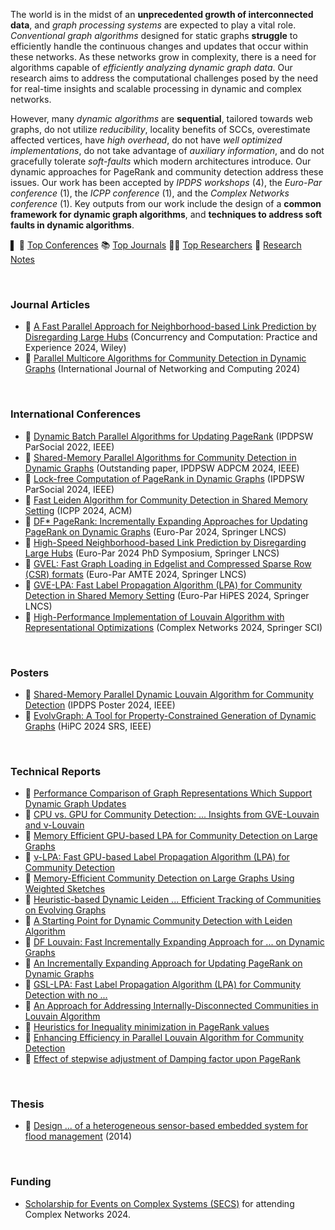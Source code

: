 <!-- | 🧪 [XXX](https://github.com/puzzlef/XXX) | DDD | -->

The world is in the midst of an **unprecedented growth of interconnected data**, and *graph processing systems* are expected to play a vital role. *Conventional graph algorithms* designed for static graphs **struggle** to efficiently handle the continuous changes and updates that occur within these networks. As these networks grow in complexity, there is a need for algorithms capable of *efficiently analyzing dynamic graph data*. Our research aims to address the computational challenges posed by the need for real-time insights and scalable processing in dynamic and complex networks.

However, many *dynamic algorithms* are **sequential**, tailored towards web graphs, do not utilize *reducibility*, locality benefits of SCCs, overestimate affected vertices, have *high overhead*, do not have *well optimized implementations*, do not take advantage of *auxiliary information*, and do not gracefully tolerate *soft-faults* which modern architectures introduce. Our dynamic approaches for PageRank and community detection address these issues. Our work has been accepted by *IPDPS workshops* (4), the *Euro-Par conference* (1), the *ICPP conference* (1), and the *Complex Networks conference* (1). Key outputs from our work include the design of a **common framework for dynamic graph algorithms**, and **techniques to address soft faults in dynamic algorithms**.

▌ 🎃 [Top Conferences](details/conferences.md) 📚 [Top Journals][top-journals] 👨‍🏫 [Top Researchers](details/researchers.md) 📰 [Research Notes](details/notes.md)

<br>


### Journal Articles

- 📰 [A Fast Parallel Approach for Neighborhood-based Link Prediction by Disregarding Large Hubs](https://onlinelibrary.wiley.com/doi/10.1002/cpe.8331) (Concurrency and Computation: Practice and Experience 2024, Wiley)
- 📰 [Parallel Multicore Algorithms for Community Detection in Dynamic Graphs](https://www.jstage.jst.go.jp/article/ijnc/15/1/15_2/_article/-char/ja/) (International Journal of Networking and Computing 2024)

<br>


### International Conferences

- 📰 [Dynamic Batch Parallel Algorithms for Updating PageRank](https://ieeexplore.ieee.org/abstract/document/9835216/) (IPDPSW ParSocial 2022, IEEE)
- 📰 [Shared-Memory Parallel Algorithms for Community Detection in Dynamic Graphs](https://ieeexplore.ieee.org/abstract/document/10596428/) (Outstanding paper, IPDPSW ADPCM 2024, IEEE)
- 📰 [Lock-free Computation of PageRank in Dynamic Graphs](https://ieeexplore.ieee.org/abstract/document/10596502/) (IPDPSW ParSocial 2024, IEEE)
- 📰 [Fast Leiden Algorithm for Community Detection in Shared Memory Setting](https://dl.acm.org/doi/abs/10.1145/3673038.3673146) (ICPP 2024, ACM)
- 📰 [DF* PageRank: Incrementally Expanding Approaches for Updating PageRank on Dynamic Graphs](https://link.springer.com/chapter/10.1007/978-3-031-69583-4_22) (Euro-Par 2024, Springer LNCS)
- 📰 [High-Speed Neighborhood-based Link Prediction by Disregarding Large Hubs](https://arxiv.org/abs/2401.11415) (Euro-Par 2024 PhD Symposium, Springer LNCS)
- 📰 [GVEL: Fast Graph Loading in Edgelist and Compressed Sparse Row (CSR) formats](https://arxiv.org/abs/2311.14650) (Euro-Par AMTE 2024, Springer LNCS)
- 📰 [GVE-LPA: Fast Label Propagation Algorithm (LPA) for Community Detection in Shared Memory Setting](https://arxiv.org/abs/2312.08140) (Euro-Par HiPES 2024, Springer LNCS)
- 📰 [High-Performance Implementation of Louvain Algorithm with Representational Optimizations](https://arxiv.org/abs/2312.04876) (Complex Networks 2024, Springer SCI)

<br>


### Posters

- 📰 [Shared-Memory Parallel Dynamic Louvain Algorithm for Community Detection](https://ieeexplore.ieee.org/abstract/document/10596440) (IPDPS Poster 2024, IEEE)
- 📰 [EvolvGraph: A Tool for Property-Constrained Generation of Dynamic Graphs](https://ieeexplore.ieee.org/abstract/document/10898993) (HiPC 2024 SRS, IEEE)

<br>


### Technical Reports

- 📰 [Performance Comparison of Graph Representations Which Support Dynamic Graph Updates](https://arxiv.org/abs/2502.13862)
- 📰 [CPU vs. GPU for Community Detection: ... Insights from GVE-Louvain and ν-Louvain](https://arxiv.org/abs/2501.19004)
- 📰 [Memory Efficient GPU-based LPA for Community Detection on Large Graphs](https://arxiv.org/abs/2411.19901)
- 📰 [ν-LPA: Fast GPU-based Label Propagation Algorithm (LPA) for Community Detection](https://arxiv.org/abs/2411.11468)
- 📰 [Memory-Efficient Community Detection on Large Graphs Using Weighted Sketches](https://arxiv.org/abs/2411.02268)
- 📰 [Heuristic-based Dynamic Leiden ... Efficient Tracking of Communities on Evolving Graphs](https://arxiv.org/abs/2410.15451)
- 📰 [A Starting Point for Dynamic Community Detection with Leiden Algorithm](https://arxiv.org/abs/2405.11658)
- 📰 [DF Louvain: Fast Incrementally Expanding Approach for ... on Dynamic Graphs](http://arxiv.org/abs/2404.19634)
- 📰 [An Incrementally Expanding Approach for Updating PageRank on Dynamic Graphs](https://arxiv.org/abs/2401.03256)
- 📰 [GSL-LPA: Fast Label Propagation Algorithm (LPA) for Community Detection with no ...](https://arxiv.org/abs/2403.01261)
- 📰 [An Approach for Addressing Internally-Disconnected Communities in Louvain Algorithm](https://arxiv.org/abs/2402.11454)
- 📰 [Heuristics for Inequality minimization in PageRank values](https://arxiv.org/abs/2310.18537)
- 📰 [Enhancing Efficiency in Parallel Louvain Algorithm for Community Detection](https://arxiv.org/abs/2301.12390)
- 📰 [Effect of stepwise adjustment of Damping factor upon PageRank](https://arxiv.org/abs/2108.04150)

<br>


### Thesis

- 📓 [Design ... of a heterogeneous sensor-based embedded system for flood management](http://ethesis.nitrkl.ac.in/5910/1/110EC0181-8.pdf) (2014)

<br>


### Funding

- [Scholarship for Events on Complex Systems (SECS)](https://yrcss.cssociety.org/grants/secs/) for attending Complex Networks 2024.




[top-journals]: https://docs.google.com/spreadsheets/d/1LKBMrBVUdzgnrKkHKddYZGVjdl0TQKQ-ll5NKfjKrXI/edit?usp=sharing




<!-- ### Thesis -->
<!-- - 📓 [Parallel Dynamic Graph Algorithms for Social Networks (Thesis Proposal Slides)](https://1drv.ms/b/s!ArJVU1dIBRJPuy4CtDRcNERiz0jh?e=OYK07W) -->
<!-- - 📓 [Exploring Parallel Optimizations for Dynamic Graph Algorithms](https://gist.github.com/wolfram77/191a04139b47d5a3823d89aa9657b9bc) -->
<!-- - 📓 [Exploring Optimizations for Dynamic Graph Algorithms on the GPU](https://gist.github.com/wolfram77/2fb4a81b20bb91644e066a9946706baa) -->
